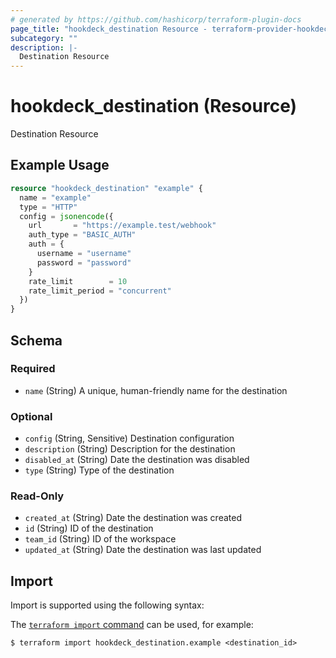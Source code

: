 ```yaml
---
# generated by https://github.com/hashicorp/terraform-plugin-docs
page_title: "hookdeck_destination Resource - terraform-provider-hookdeck"
subcategory: ""
description: |-
  Destination Resource
---
```


# hookdeck_destination (Resource)

Destination Resource

## Example Usage

```terraform
resource "hookdeck_destination" "example" {
  name = "example"
  type = "HTTP"
  config = jsonencode({
    url       = "https://example.test/webhook"
    auth_type = "BASIC_AUTH"
    auth = {
      username = "username"
      password = "password"
    }
    rate_limit        = 10
    rate_limit_period = "concurrent"
  })
}
```

<!-- schema generated by tfplugindocs -->
## Schema

### Required

- `name` (String) A unique, human-friendly name for the destination

### Optional

- `config` (String, Sensitive) Destination configuration
- `description` (String) Description for the destination
- `disabled_at` (String) Date the destination was disabled
- `type` (String) Type of the destination

### Read-Only

- `created_at` (String) Date the destination was created
- `id` (String) ID of the destination
- `team_id` (String) ID of the workspace
- `updated_at` (String) Date the destination was last updated

## Import

Import is supported using the following syntax:

The [`terraform import` command](https://developer.hashicorp.com/terraform/cli/commands/import) can be used, for example:

```shell
$ terraform import hookdeck_destination.example <destination_id>
```
